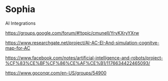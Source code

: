 # Sophia
AI Integrations

https://groups.google.com/forum/#!topic/cmunell/YryKXryYXrw

https://www.researchgate.net/project/AI-AC-EI-And-simulation-cognitve-map-for-AC

https://www.facebook.com/notes/artificial-intelligence-and-robots/project-%CF%83%CE%BF%CF%86%CE%AF%CE%B1/1176634422465093/

https://www.goconqr.com/en-US/groups/54900


